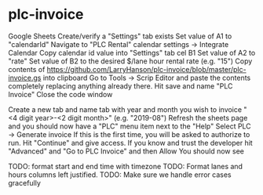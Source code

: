 # plc-invoice

Google Sheets
Create/verify a "Settings" tab exists
Set value of A1 to "calendarId"
Navigate to "PLC Rental" calendar settings -> Integrate Calendar
Copy calendar id value into "Settings" tab cel B1
Set value of A2 to "rate"
Set value of B2 to the desired $/lane hour rental rate (e.g. "15")
Copy contents of https://github.com/LarryHanson/plc-invoice/blob/master/plc-invoice.gs into clipboard
Go to Tools -> Scrip Editor and paste the contents completely replacing anything already there.
Hit save and name "PLC Invoice"
Close the code window

Create a new tab and name tab with year and month you wish to invoice 
"<4 digit year>-<2 digit month>" (e.g. "2019-08")
Refresh the sheets page and you should now have a "PLC" menu item next to the "Help"
Select PLC -> Generate invoice
If this is the first time, you will be asked to authorize to run. Hit "Continue" and give access.
If you know and trust the developer hit "Advanced" and "Go to PLC Invoice" and then Allow
You should now see 

TODO: format start and end time with timezone
TODO: Format lanes and hours columns left justified.
TODO: Make sure we handle error cases gracefully

